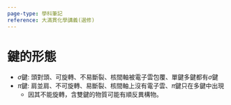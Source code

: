 ```yaml
---
page-type: 學科筆記
reference: 大滿貫化學講義(選修)
---
```

# 鍵的形態
- $\sigma$鍵: 頭對頭、可旋轉、不易斷裂、核間軸被電子雲包覆、單鍵多鍵都有$\sigma$鍵
- $\pi$鍵: 肩並肩、不可旋轉、易斷裂、核間軸上沒有電子雲、$\pi$鍵只在多鍵中出現
	- 因其不能旋轉，含雙鍵的物質可能有順反異構物。
